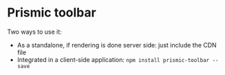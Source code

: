 # Prismic toolbar

Two ways to use it:
- As a standalone, if rendering is done server side: just include the CDN file
- Integrated in a client-side application: `npm install prismic-toolbar --save`
